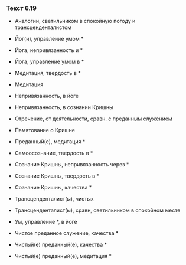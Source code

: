 ### Текст 6.19

- Аналогии, светильником в спокойную погоду и трансценденталистом

- Йог(и), управление умом *

- Йога, непривязанность и *

- Йога, управление умом в *

- Медитация, твердость в *

- Медитация

- Непривязанность, в йоге

- Непривязанность, в сознании Кришны

- Отречение, от деятельности, сравн. с преданным служением

- Памятование о Кришне

- Преданный(е), медитация *

- Самоосознание, твердость в *

- Сознание Кришны, непривязанность через *

- Сознание Кришны, твердость в *

- Сознание Кришны, качества *

- Трансценденталист(ы), чистых

- Трансценденталист(ы), сравн, светильником в спокойном месте

- Ум, управление *, в йоге

- Чистое преданное служение, качества *

- Чистый(е) преданный(е), качества *

- Чистый(е) преданный(е), медитация *
	
